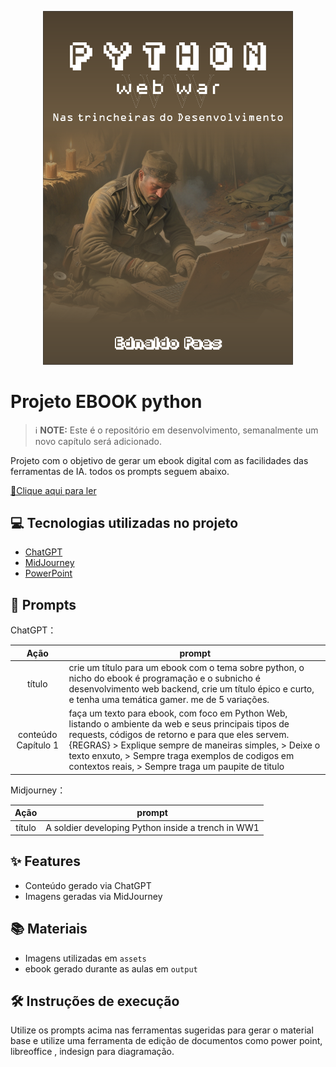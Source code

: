 <p align="center">
<img 
    src="./assets/cover.png"
    width="400"  
/>
</p>

# Projeto EBOOK python


 > ℹ️ **NOTE:** Este é o repositório em desenvolvimento, semanalmente um novo capítulo será adicionado.

Projeto com o objetivo de gerar um ebook digital com as facilidades das ferramentas de IA. todos os prompts seguem abaixo.

<a href="https://github.com/kuruminpz/workspaces/Projeto-EBOOK-python---Ednaldo-Paes/output/ebook - Python Web War - Nas Trincheiras do Desenvolvimento [Cap 1].pdf" title="View PDF now"> 📕Clique aqui para ler</a>

## 💻 Tecnologias utilizadas no projeto

- [ChatGPT](https://chat.openai.com/) 
- [MidJourney](https://www.midjourney.com/app/)
- [PowerPoint](https://www.microsoft.com/en/microsoft-365/powerpoint)

## 🧠 Prompts


ChatGPT：

|   Ação   | prompt                                                                                                                                                                                                                                                                         |
| :------: | ------------------------------------------------------------------------------------------------------------------------------------------------------------------------------------------------------------------------------------------------------------------------------ |
|  título  | crie um título para um ebook com o tema sobre python, o nicho do ebook é programação e o subnicho é desenvolvimento web backend, crie um título épico e curto, e tenha uma temática gamer. me de 5 variações.                                                        |
| conteúdo Capítulo 1| faça um texto para ebook, com foco em Python Web, listando o ambiente da web e seus principais tipos de requests, códigos de retorno e para que eles servem. {REGRAS} > Explique sempre de maneiras simples, > Deixe o texto enxuto, > Sempre traga exemplos de codigos em contextos reais, > Sempre traga um paupite de titulo |


Midjourney：

|  Ação  | prompt                                                                                 |
| :----: | -------------------------------------------------------------------------------------- |
| título | A soldier developing Python inside a trench in WW1 |

## ✨ Features

- Conteúdo gerado via ChatGPT
- Imagens geradas via MidJourney

## 📚 Materiais

- Imagens utilizadas em `assets`
- ebook gerado durante as aulas em `output`

## 🛠️ Instruções de execução

Utilize os prompts acima nas ferramentas sugeridas para gerar o material base e utilize uma ferramenta de edição de documentos como power point, libreoffice , indesign para diagramação.